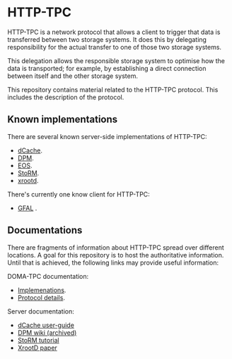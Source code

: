 # HTTP-TPC

HTTP-TPC is a network protocol that allows a client to trigger that
data is transferred between two storage systems.  It does this by
delegating responsibility for the actual transfer to one of those two
storage systems.

This delegation allows the responsible storage system to optimise how
the data is transported; for example, by establishing a direct
connection between itself and the other storage system.

This repository contains material related to the HTTP-TPC protocol.
This includes the description of the protocol.

## Known implementations

There are several known server-side implementations of HTTP-TPC:

 *  [dCache](https://dcache.org).
 *  [DPM](https://lcgdm.web.cern.ch/dpm).
 *  [EOS](https://eos-docs.web.cern.ch/).
 *  [StoRM](https://italiangrid.github.io/storm/).
 *  [xrootd](https://xrootd.slac.stanford.edu/).

There's currently one know client for HTTP-TPC:

 *  [GFAL](https://gitlab.cern.ch/dmc/gfal2) .

## Documentations

There are fragments of information about HTTP-TPC spread over
different locations.  A goal for this repository is to host the
authoritative information.  Until that is achieved, the following
links may provide useful information:

DOMA-TPC documentation:
 *  [Implemenations](https://twiki.cern.ch/twiki/bin/view/LCG/HttpTpc).
 *  [Protocol details](https://twiki.cern.ch/twiki/bin/view/LCG/HttpTpc).

Server documentation:
 *  [dCache user-guide](https://dcache.org/old/manuals/UserGuide-latest/webdav.shtml#third-party-transfers)
 *  [DPM wiki (archived)](https://web.archive.org/web/20160314230350/https://svnweb.cern.ch/trac/lcgdm/wiki/Dpm/WebDAV/Extensions#ThirdPartyCopies)
 *  [StoRM tutorial](https://agenda.infn.it/event/26223/contributions/133045/attachments/79985/104216/StoRM%20HTTP%20TPC%20tutorial.pdf)
 *  [XrootD paper](https://inspirehep.net/files/e64f64fb6dc417dfb92476a2652fc610)
 